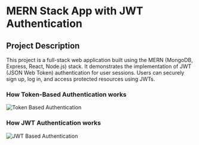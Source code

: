 # MERN Stack App with JWT Authentication

## Project Description

This project is a full-stack web application built using the MERN (MongoDB, Express, React, Node.js) stack. It demonstrates the implementation of JWT (JSON Web Token) authentication for user sessions. Users can securely sign up, log in, and access protected resources using JWTs.

### How Token-Based Authentication works

![Token Based Authentication](https://roadmap.sh/guides/token-authentication.png)

### How JWT Authentication works

![JWT Based Authentication](https://roadmap.sh/guides/jwt-authentication.png)
